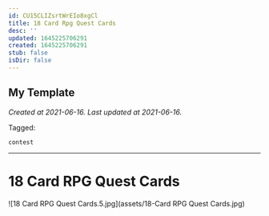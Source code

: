 ```yaml
---
id: CU15CLIZsrtWrEIo8xgCl
title: 18 Card Rpg Quest Cards
desc: ''
updated: 1645225706291
created: 1645225706291
stub: false
isDir: false
---
```

My Template
---

_Created at 2021-06-16._
_Last updated at 2021-06-16._



Tagged: 
```
contest
```


---

# 18 Card RPG Quest Cards


![18 Card RPG Quest Cards.5.jpg](assets/18-Card RPG Quest Cards.jpg)

